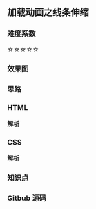 ## 加载动画之线条伸缩

### 难度系数
☆☆☆☆☆

### 效果图

### 思路

### HTML

**解析**   

### CSS

**解析**   

### 知识点


### Gitbub 源码